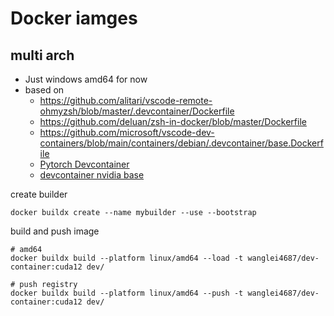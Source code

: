 # Docker iamges

## multi arch

- Just windows amd64 for now
- based on
  - <https://github.com/alitari/vscode-remote-ohmyzsh/blob/master/.devcontainer/Dockerfile>
  - <https://github.com/deluan/zsh-in-docker/blob/master/Dockerfile>
  - <https://github.com/microsoft/vscode-dev-containers/blob/main/containers/debian/.devcontainer/base.Dockerfile>
  - [Pytorch Devcontainer](https://github.com/pytorch/pytorch/blob/main/.devcontainer/Dockerfile)
  - [devcontainer nvidia base](https://github.com/psaboia/devcontainer-nvidia-base)

create builder

```shell
docker buildx create --name mybuilder --use --bootstrap
```

build and push image

```shell
# amd64 
docker buildx build --platform linux/amd64 --load -t wanglei4687/dev-container:cuda12 dev/

# push registry 
docker buildx build --platform linux/amd64 --push -t wanglei4687/dev-container:cuda12 dev/
```

